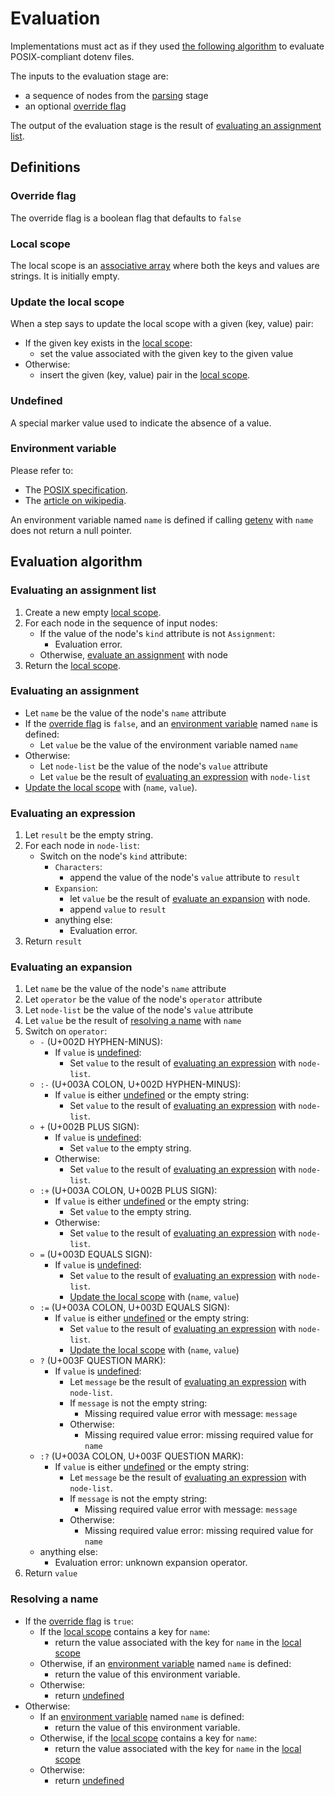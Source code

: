 # Evaluation

Implementations must act as if they used [the following algorithm](#evaluation-algorithm)
to evaluate POSIX-compliant dotenv files.

The inputs to the evaluation stage are:
* a sequence of nodes from the [parsing](parsing.md) stage
* an optional [override flag](#override-flag)

The output of the evaluation stage is the result of [evaluating an assignment list](#evaluating-an-assignment-list).


## Definitions

### Override flag

The override flag is a boolean flag that defaults to `false`

### Local scope

The local scope is an [associative array](https://en.wikipedia.org/wiki/Associative_array)
where both the keys and values are strings.
It is initially empty.

### Update the local scope

When a step says to update the local scope with a given (key, value) pair:
* If the given key exists in the [local scope](#local-scope):
  * set the value associated with the given key to the given value
* Otherwise:
  * insert the given (key, value) pair in the [local scope](#local-scope).

### Undefined

A special marker value used to indicate the absence of a value.

### Environment variable

Please refer to:
* The [POSIX specification](https://pubs.opengroup.org/onlinepubs/9699919799/basedefs/V1_chap08.html).
* The [article on wikipedia](https://en.wikipedia.org/wiki/Environment_variable).

An environment variable named `name` is defined if calling
[getenv](https://pubs.opengroup.org/onlinepubs/9699919799/functions/getenv.html) with `name`
does not return a null pointer.

## Evaluation algorithm

### Evaluating an assignment list

1. Create a new empty [local scope](#local-scope).
2. For each node in the sequence of input nodes:
   * If the value of the node's `kind` attribute is not `Assignment`:
     * Evaluation error.
   * Otherwise, [evaluate an assignment](#evaluating-an-assignment) with node
3. Return the [local scope](#local-scope).

### Evaluating an assignment

* Let `name` be the value of the node's `name` attribute 
* If the [override flag](#override-flag) is `false`,
  and an [environment variable](#environment-variable) named `name` is defined:
  * Let `value` be the value of the environment variable named `name`
* Otherwise:
  * Let `node-list` be the value of the node's `value` attribute
  * Let `value` be the result of [evaluating an expression](#evaluating-an-expression) with `node-list`
* [Update the local scope](#update-the-local-scope) with (`name`, `value`).

### Evaluating an expression

1. Let `result` be the empty string.
2. For each node in `node-list`:
   * Switch on the node's `kind` attribute:
     * `Characters`:
       * append the value of the node's `value` attribute to `result`
     * `Expansion`:
       * let `value` be the result of [evaluate an expansion](#evaluating-an-expansion) with node.
       * append `value` to `result`
     * anything else:
       * Evaluation error.
3. Return `result`

### Evaluating an expansion

1. Let `name` be the value of the node's `name` attribute
2. Let `operator` be the value of the node's `operator` attribute
3. Let `node-list` be the value of the node's `value` attribute
4. Let `value` be the result of [resolving a name](#resolving-a-name) with `name`
5. Switch on `operator`:
    * `-` (U+002D HYPHEN-MINUS):
      * If `value` is [undefined](#undefined):
        * Set `value` to the result of [evaluating an expression](#evaluating-an-expression) with `node-list`.
    * `:-` (U+003A COLON, U+002D HYPHEN-MINUS):
      * If `value` is either [undefined](#undefined) or the empty string:
        * Set `value` to the result of [evaluating an expression](#evaluating-an-expression) with `node-list`.
    * `+` (U+002B PLUS SIGN):
      * If `value` is [undefined](#undefined):
        * Set `value` to the empty string.
      * Otherwise:
        * Set `value` to the result of [evaluating an expression](#evaluating-an-expression) with `node-list`.
    * `:+` (U+003A COLON, U+002B PLUS SIGN):
      * If `value` is either [undefined](#undefined) or the empty string:
        * Set `value` to the empty string.
      * Otherwise:
        * Set `value` to the result of [evaluating an expression](#evaluating-an-expression) with `node-list`.
    * `=` (U+003D EQUALS SIGN):
      * If `value` is [undefined](#undefined):
        * Set `value` to the result of [evaluating an expression](#evaluating-an-expression) with `node-list`.
        * [Update the local scope](#update-the-local-scope) with (`name`, `value`)
    * `:=` (U+003A COLON, U+003D EQUALS SIGN):
      * If `value` is either [undefined](#undefined) or the empty string:
        * Set `value` to the result of [evaluating an expression](#evaluating-an-expression) with `node-list`.
        * [Update the local scope](#update-the-local-scope) with (`name`, `value`)
    * `?` (U+003F QUESTION MARK):
      * If `value` is [undefined](#undefined):
        * Let `message` be the result of [evaluating an expression](#evaluating-an-expression) with `node-list`.
        * If `message` is not the empty string:
          * Missing required value error with message: `message`
        * Otherwise:
          * Missing required value error: missing required value for `name`
    * `:?` (U+003A COLON, U+003F QUESTION MARK):
      * If `value` is either [undefined](#undefined) or the empty string:
        * Let `message` be the result of [evaluating an expression](#evaluating-an-expression) with `node-list`.
        * If `message` is not the empty string:
          * Missing required value error with message: `message`
        * Otherwise:
          * Missing required value error: missing required value for `name`
    * anything else:
      * Evaluation error: unknown expansion operator. 
6. Return `value`

### Resolving a name

* If the [override flag](#override-flag) is `true`:
  * If the [local scope](#local-scope) contains a key for `name`:
    * return the value associated with the key for `name` in the [local scope](#local-scope)
  * Otherwise, if an [environment variable](#environment-variable) named `name` is defined:
    * return the value of this environment variable.
  * Otherwise:
    * return [undefined](#undefined)
* Otherwise:
  * If an [environment variable](#environment-variable) named `name` is defined:
    * return the value of this environment variable.
  * Otherwise, if the [local scope](#local-scope) contains a key for `name`:
    * return the value associated with the key for `name` in the [local scope](#local-scope)
  * Otherwise:
    * return [undefined](#undefined)
